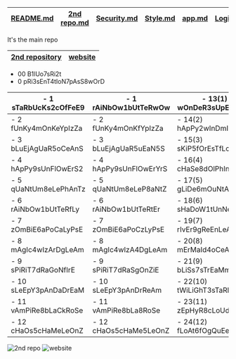 | [README.md](https://github.com/Engineering-college-btech/custom-video-player/edit/main/README.md) | [2nd repo.md](https://github.com/Engineering-college-btech/custom-video-player/blob/main/2nd%20repository.md) | [Security.md](https://github.com/Engineering-college-btech/custom-video-player/blob/main/Security.md) | [Style.md](https://github.com/Engineering-college-btech/custom-video-player/blob/main/Style.md) | [app.md](https://github.com/Engineering-college-btech/custom-video-player/blob/main/app.md) | [Login.md](https://github.com/Engineering-college-btech/custom-video-player/blob/main/login.md)
|---|---|---|---|---|---|

It's the main repo

| [2nd repository](https://github.com/Engineering-college-btech/freecad-videos) | [website](https://tiny-hamster-b2a057.netlify.app) |
|-----|-----|


- 00 B1lUo7sRi2t
- 0 pRi3sEnT4tIoN7pAsS8wOrD

| - 1 sTaRbUcKs2cOfFeE9 | - 1 rAiNbOw1bUtTeRwOw | - 13(1) wOnDeR3sUpErSpIdE |
| ---- | ---- | ---- |
| - 2 fUnKy4mOnKeYpIzZa | - 2 fUnKy4mOnKfYpIzZa | - 14(2) hApPy2wInDmIlLkIt |
| - 3 bLuEjAgUaR5oCeAnS | - 3 bLuEjAgUaR5uEaN5S | - 15(3) sKiP5fOrEsTfLoWeR |
| - 4 hApPy9sUnFlOwErS2 | - 4 hApPy9sUnFlOwErYrS | - 16(4) cHaSe8dOlPhInDdRe |
| - 5 qUaNtUm8eLePhAnTz | - 5 qUaNtUm8eLeP8aNtZ | - 17(5) gLiDe6mOuNtAiNrIvE |
| - 6 rAiNbOw1bUtTeRfLy | - 6 rAiNbOw1bUtTeRtEr | - 18(6) sHaDoW1tUnNeLdArK |
| - 7 zOmBiE6aPoCaLyPsE | - 7 zOmBiE6aPoCzLyPsE | - 19(7) rIvEr9gReEnLeAfY |
| - 8 mAgIc4wIzArDgLeAm | - 8 mAgIc4wIzA4DgLeAm | - 20(8) mErMaId4oCeAnWaVe |
| - 9 sPiRiT7dRaGoNfIrE | - 9 sPiRiT7dRaSgOnZiE | - 21(9) bLiSs7sTrEaMmAgIc |
| - 10 sLeEpY3pAnDaDrEaM | - 10 sLeEpY3pAnDrReAm | - 22(10) tWiLiGhT3sTaRlIgHt |
| - 11 vAmPiRe8bLaCkRoSe | - 11 vAmPiRe8bLa8RoSe | - 23(11) zEpHyR8cLoUdNiNeS |
| - 12 cHaOs5cHaMeLeOnZ | - 12 cHaOs5cHaMe5LeOnZ | - 24(12) fLoAt6fOgQuEeNzY |


![2nd repo](https://github.com/Engineering-college-btech/custom-video-player/assets/81384987/4ef011b5-43ae-4fd9-990e-4102947fd99b)
![website](https://github.com/Engineering-college-btech/custom-video-player/assets/81384987/16c103e4-f38f-4a1e-885f-250a3264add6)
